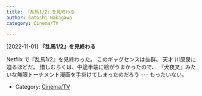 ```yaml
---
title: 『乱馬1/2』を見終わる
author: Satoshi Nakagawa
category: Cinema/TV

---
```


[2022-11-01] **『乱馬1/2』を見終わる** 

 Netflix で『乱馬1/2』を見終わった。
このギャグセンスは抜群。
天才 川原泉に迫るほどだ。
惜しむらくは、中途半端に絵がうまかったので、
『犬夜叉』みたいな無限トーナメント漫画を手掛けてしまったのだろう ---
もったいない。

- Category: [Cinema/TV](https://merapano.github.io/categories.html#Cinema/TV)

